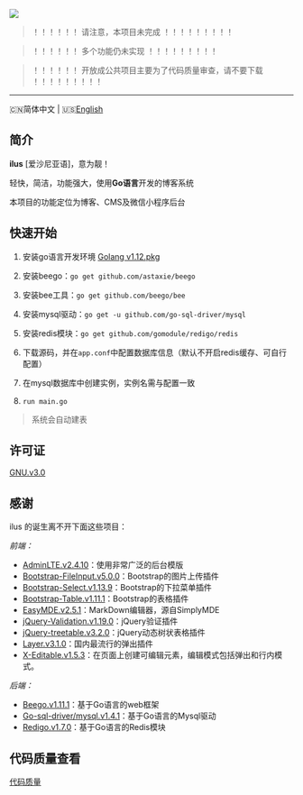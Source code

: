 ![](http://image.igerm.cn/img/20190325095035.png)

> ！！！！！！  请注意，本项目未完成  ！！！！！！！！！

> ！！！！！！    多个功能仍未实现  ！！！！！！！！！

> ！！！！！！    开放成公共项目主要为了代码质量审查，请不要下载  ！！！！！！！！！

------------------------------
🇨🇳简体中文 | 🇺🇸[English](README-en_US.md)

## 简介

**ilus** [爱沙尼亚语]，意为靓！

轻快，简洁，功能强大，使用**Go语言**开发的博客系统

本项目的功能定位为博客、CMS及微信小程序后台


## 快速开始

1. 安装go语言开发环境 [Golang v1.12.pkg](https://dl.google.com/go/go1.12.darwin-amd64.pkg)

2. 安装beego：`go get github.com/astaxie/beego`

3. 安装bee工具：`go get github.com/beego/bee`

4. 安装mysql驱动：`go get -u github.com/go-sql-driver/mysql`

5. 安装redis模块：`go get github.com/gomodule/redigo/redis`

6. 下载源码，并在`app.conf`中配置数据库信息（默认不开启redis缓存、可自行配置）

7. 在mysql数据库中创建实例，实例名需与配置一致

8. `run main.go`

> 系统会自动建表

## 许可证

[GNU.v3.0](https://github.com/wellmoonloft/ilus/blob/master/LICENSE)


## 感谢

ilus 的诞生离不开下面这些项目：

*前端：*

- [AdminLTE.v2.4.10](https://github.com/ColorlibHQ/AdminLTE)：使用非常广泛的后台模版
- [Bootstrap-FileInput.v5.0.0](https://github.com/kartik-v/bootstrap-fileinput)：Bootstrap的图片上传插件
- [Bootstrap-Select.v1.13.9](https://github.com/snapappointments/bootstrap-select)：Bootstrap的下拉菜单插件
- [Bootstrap-Table.v1.11.1](https://github.com/wenzhixin/bootstrap-table)：Bootstrap的表格插件
- [EasyMDE.v2.5.1](https://github.com/Ionaru/easy-markdown-editor)：MarkDown编辑器，源自SimplyMDE
- [jQuery-Validation.v1.19.0](https://github.com/jquery-validation/jquery-validation)：jQuery验证插件
- [jQuery-treetable.v3.2.0](https://github.com/ludo/jquery-treetable)：jQuery动态树状表格插件
- [Layer.v3.1.0](https://github.com/sentsin/layer)：国内最流行的弹出插件 
- [X-Editable.v1.5.3](https://github.com/vitalets/x-editable)：在页面上创建可编辑元素，编辑模式包括弹出和行内模式。


*后端：*

- [Beego.v1.11.1](https://github.com/astaxie/beego)：基于Go语言的web框架
- [Go-sql-driver/mysql.v1.4.1](https://github.com/go-sql-driver/mysql)：基于Go语言的Mysql驱动
- [Redigo.v1.7.0](https://github.com/gomodule/redigo)：基于Go语言的Redis模块




## 代码质量查看
[代码质量](https://goreportcard.com/report/github.com/wellmoonloft/ilus)

